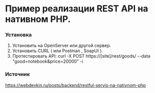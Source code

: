 ﻿Пример реализации REST API на нативном PHP.
=========

### Установка
1. Установить на OpenServer или другой сервер.
2. Установить CURL ( или Postman , SoapUI ).
3. Протестировать API:
    curl -X POST https://[site]/rest/goods/ --data "good=notebook&price=20000" -i

### Источник
https://webdevkin.ru/posts/backend/restful-servis-na-nativnom-php
